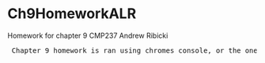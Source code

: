 # Ch9HomeworkALR
Homework for chapter 9  CMP237 Andrew Ribicki
<pre> Chapter 9 homework is ran using chromes console, or the one that is built into the book. I left it this way in order to make it user friendly to try to simplify and test faster. 

</pre>
